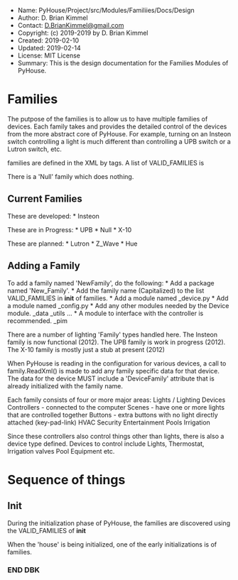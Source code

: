 * Name:      PyHouse/Project/src/Modules/Familiies/Docs/Design
* Author:    D. Brian Kimmel
* Contact:   D.BrianKimmel@gmail.com
* Copyright: (c) 2019-2019 by D. Brian Kimmel
* Created:   2019-02-10
* Updated:   2019-02-14
* License:   MIT License
* Summary:   This is the design documentation for the Families Modules of PyHouse.

# Families

The putpose of the families is to allow us to have multiple families of devices.
Each family takes and provides the detailed control of the devices from the more abstract core of PyHouse.
For example, turning on an Insteon switch controlling a light is much different than controlling a UPB switch or a Lutron switch, etc.

families are defined in the XML by <DeviceFamily> tags.
A list of VALID_FAMILIES is 

There is a 'Null' family which does nothing.


## Current Families

These are developed:
	* Insteon

These are in Progress:
	* UPB
	* Null
	* X-10

These are planned:
	* Lutron
	* Z_Wave
	* Hue


## Adding a Family

To add a family named 'NewFamily', do the following:
    * Add a package named 'New_Family'.
    * Add the family name (Capitalized) to the list VALID_FAMILIES in __init__ of families.
    * Add a module named <NewFamily>_device.py
    * Add a module named <NewFamily>_config.py
    * Add any other modules needed by the Device module.
        <NewFamily>_data
        <NewFamily>_utils
        ...
    * A module to interface with the controller is recommended.
        <NewFamily>_pim

There are a number of lighting 'Family' types handled here.
The Insteon family is now functional (2012).
The UPB family is work in progress (2012).
The X-10 family is mostly just a stub at present (2012)

When PyHouse is reading in the configuration for various devices, a call to family.ReadXml() is made to
add any family specific data for that device.  The data for the device MUST include a 'DeviceFamily'
attribute that is already initialized with the family name.

Each family consists of four or more major areas:
    Lights / Lighting Devices
    Controllers - connected to the computer
    Scenes - have one or more lights that are controlled together
    Buttons - extra buttons with no light directly attached (key-pad-link)
    HVAC
    Security
    Entertainment
    Pools
    Irrigation

Since these controllers also control things other than lights, there is also a device type defined.
Devices to control include Lights, Thermostat, Irrigation valves Pool Equipment etc.


# Sequence of things

## Init

During the initialization phase of PyHouse, the families are discovered using the VALID_FAMILIES of __init__

When the 'house' is being initialized, one of the early initializations is of families.



### END DBK
